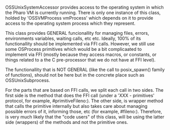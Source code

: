 OSSUnixSystemAccessor provides access to the operating system in which the Pharo VM is currently running.  There is only one instance of this class, holded by 'OSSVMProcess vmProcess'  which depends on it  to provide access to the operating system process which they represent.

This class provides GENERAL funcionallity for managing files, errors, environments variables, waiting calls, etc etc. Ideally, 100% of its functionallity should be implemented via FFI calls. However, we still use some OSProcess primitives which would be a bit complicaated to implement via FFI (mostly because they access macros, or constants, or things related to a the C pre-processor that we do not have at FFI level). 

The functionallity that is NOT GENERAL (like the call to posix_spawn() family of functions), should not be here but in the concrete place such as OSSUnixSubprocess. 

For the parts that are based on FFI calls, we split each call in two sides. The first side is the method that does the FFI call (under a 'XXX - primitives' protocol, for example, #primitiveFileno:). The other side, is wrapper method that calls the primitive internally but also takes care about managing possible errors of it, informing those, etc (for example, #fileno:). Therefore, is very much likely that the "code users" of this class, will be using the latter side (wrappers) of the methods and not the primitive ones.

